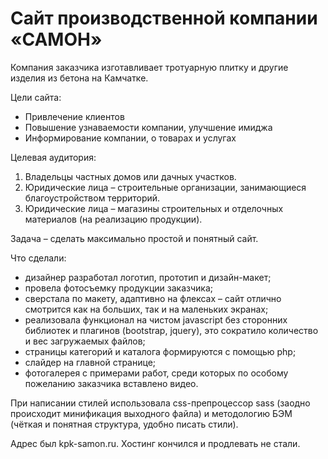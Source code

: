 # Сайт производственной компании «САМОН»

Компания заказчика изготавливает тротуарную плитку и другие изделия из бетона на Камчатке.

Цели сайта:

-	Привлечение клиентов
-	Повышение узнаваемости компании, улучшение имиджа
-	Информирование компании, о товарах и услугах

Целевая аудитория:

1.	Владельцы частных домов или дачных участков.
2.	Юридические лица – строительные организации, занимающиеся благоустройством территорий.
3.	Юридические лица – магазины строительных и отделочных материалов (на реализацию продукции).

Задача – сделать максимально простой и понятный сайт.

Что сделали:

-	дизайнер разработал логотип, прототип и дизайн-макет;
-	провела фотосъемку продукции заказчика;
-	сверстала по макету, адаптивно на флексах – сайт отлично смотрится как на больших, так и на маленьких экранах;
-	реализовала функционал на чистом javascript без сторонних библиотек и плагинов (bootstrap, jquery), это сократило количество и вес загружаемых файлов;
-	страницы категорий и каталога формируются с помощью php;
-	слайдер на главной странице;
-	фотогалерея с примерами работ, среди которых по особому пожеланию заказчика вставлено видео.

При написании стилей использовала css-препроцессор sass (заодно происходит минификация выходного файла) и методологию БЭМ (чёткая и понятная структура, удобно писать стили).

Адрес был kpk-samon.ru. Хостинг кончился и продлевать не стали.
